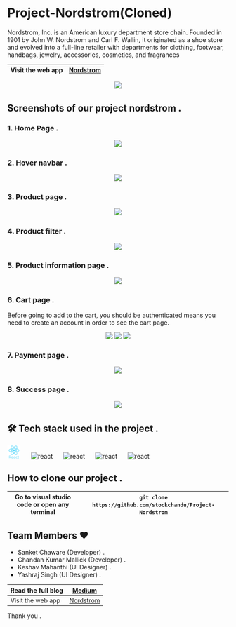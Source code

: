 # Project-Nordstrom(Cloned)
Nordstrom, Inc. is an American luxury department store chain. Founded in 1901 by John W. Nordstrom and Carl F. Wallin, it originated as a shoe store and evolved into a full-line retailer with departments for clothing, footwear, handbags, jewelry, accessories, cosmetics, and fragrances

| Visit the web app  | [Nordstrom]() |
| --- | ---|


<p align="center">

<img src="https://www.logolynx.com/images/logolynx/19/1997ab73731ad6d36c6845493e0f4875.jpeg"/>

</p>

## Screenshots of our project nordstrom .
### 1. Home Page .
<p align="center">
<img src="https://miro.medium.com/max/1400/1*Zr3Q2IrfG7VQ_G38kNiUNA.png"/>
</p>

### 2. Hover navbar .
<p align="center">
<img src="https://miro.medium.com/max/1400/1*JmIpc5Ke66uhEkE5BMXLpw.png"/>
</p>


### 3. Product page .
<p align="center">
<img src="https://miro.medium.com/max/1400/1*DH3aPIoJGYCfyZtkE2vuWg.png"/>
</p>

### 4. Product filter .
<p align="center">
<img src="https://miro.medium.com/max/1400/1*lXAbYrC2tZI4O7bUdk8FQA.png"/>
</p>

### 5. Product information page .
<p align="center">

<img src="https://miro.medium.com/max/1400/1*s05Zt9UXx76tMiaksODADQ.png"/>

</p>


### 6. Cart page .
Before going to add to the cart, you should be authenticated means you need to create an account in order to see the cart page.
<p align="center">

<img src="https://miro.medium.com/max/1400/1*TudB6OcZvDX0mIIF9j-XfA.png"/>
 <img src="https://miro.medium.com/max/1400/1*yOy082gXiH72Wq8XBoeqhg.png"/>
 
  <img src="https://miro.medium.com/max/1400/1*8cS3d9SS12zpZtHwr7JhQA.png"/>

</p>

### 7. Payment page .
<p align="center">

<img src="https://miro.medium.com/max/1400/1*Ia_QmUj-d2IZv09nx1WWGw.png"/>

</p>


### 8. Success page .
<p align="center">

<img src="https://miro.medium.com/max/1400/1*aBMfzz2PUEDgYHNotfEgSg.png"/>

</p>


## 🛠️ Tech stack used in the project . 
<p>
 <img src="https://raw.githubusercontent.com/devicons/devicon/master/icons/react/react-original-wordmark.svg" alt="react" width="30" height="30"/>&nbsp;&nbsp;&nbsp;&nbsp;&nbsp; 
 <img src="https://cdn.pixabay.com/photo/2017/08/05/11/16/logo-2582747_1280.png" alt="react" width="30" height="30"/>&nbsp;&nbsp;&nbsp;&nbsp;&nbsp;
 <img src="https://sass-lang.com/assets/img/styleguide/seal-color-aef0354c.png" alt="react" width="30" height="30"/>&nbsp;&nbsp;&nbsp;&nbsp;&nbsp;
 <img src="https://cdn4.iconfinder.com/data/icons/logos-and-brands/512/233_Node_Js_logo-128.png" alt="react" width="30" height="30"/>&nbsp;&nbsp;&nbsp;&nbsp;&nbsp;
 <img src="https://img.icons8.com/color/452/mongodb.png" alt="react" width="30" height="30"/>&nbsp;&nbsp;&nbsp;&nbsp;&nbsp;
</p>


## How to clone our project .
| Go to visual studio code or open any terminal |```git clone https://github.com/stockchandu/Project-Nordstrom``` |
| - | - |



## Team Members ❤️
* Sanket Chaware (Developer) .
* Chandan Kumar Mallick (Developer) .
* Keshav Mahanthi (UI Designer) .
* Yashraj Singh (UI Designer) .

| Read the full blog  | [Medium]() |
| --- | ---|
| Visit the web app  | [Nordstrom]() |

Thank you .

